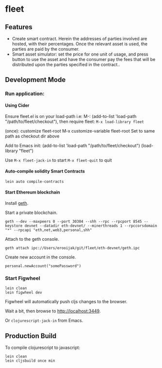 # fleet

## Features
- Create smart contract. Herein the addresses of parties involved are hosted, with their percentages. Once the relevant asset is used, the parties are paid by the consumer.
- Smart asset simulator: set the price for one unit of usage, and press button to use the asset and have the consumer pay the fees that will be distributed upon the parties specified in the contract..

## Development Mode

### Run application:

#### Using Cider

Ensure fleet.el is on your load-path
i.e: M-: (add-to-list 'load-path "/path/to/fleet/checkout"),
then require fleet: `M-x load-library fleet`

(once): customize fleet-root
M-x customize-variable fleet-root
Set to same path as checkout dir above

Add to Emacs init:
(add-to-list 'load-path "/path/to/fleet/checkout")
(load-library "fleet")

Use `M-x fleet-jack-in` to start
    `M-x fleet-quit` to quit

#### Auto-compile solidity Smart Contracts

    lein auto compile-contracts

#### Start Ethereum blockchain

Install [geth](https://github.com/ethereum/go-ethereum/wiki/Building-Ethereum).

Start a private blockchain.
```
geth --dev --maxpeers 0 --port 30304 --shh --rpc --rpcport 8545 --keystore devnet --datadir eth-devnet/ --minerthreads 1 --rpccorsdomain "*" --rpcapi "eth,net,web3,personal,shh"
```

Attach to the geth console.
```
geth attach ipc://Users/erooijak/git/fleet/eth-devnet/geth.ipc
```

Create new account in the console.

```
personal.newAccount("somePassword")
```

### Start Figwheel
```
lein clean
lein figwheel dev
```

Figwheel will automatically push cljs changes to the browser.

Wait a bit, then browse to [http://localhost:3449](http://localhost:3449).

Or `clojurescript-jack-in` from Emacs.

## Production Build


To compile clojurescript to javascript:

```
lein clean
lein cljsbuild once min
```
